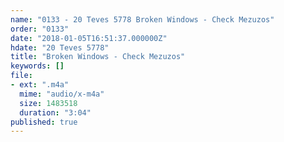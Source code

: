 ```yaml
---
name: "0133 - 20 Teves 5778 Broken Windows - Check Mezuzos"
order: "0133"
date: "2018-01-05T16:51:37.000000Z"
hdate: "20 Teves 5778"
title: "Broken Windows - Check Mezuzos"
keywords: []
file:
- ext: ".m4a"
  mime: "audio/x-m4a"
  size: 1483518
  duration: "3:04"
published: true
---
```


